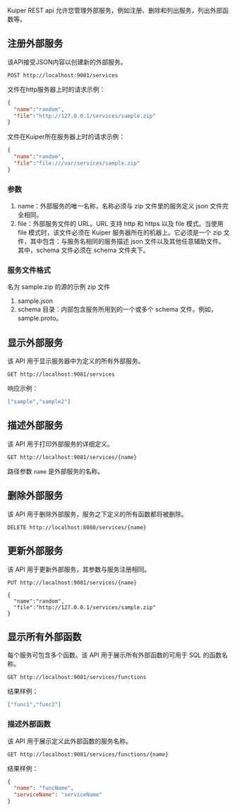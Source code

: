 Kuiper REST api 允许您管理外部服务，例如注册、删除和列出服务，列出外部函数等。

## 注册外部服务

该API接受JSON内容以创建新的外部服务。 

```shell
POST http://localhost:9081/services
```
文件在http服务器上时的请求示例：

```json
{
  "name":"random",
  "file":"http://127.0.0.1/services/sample.zip"
}
```

文件在Kuiper所在服务器上时的请求示例：
```json
{
  "name":"random",
  "file":"file:///var/services/sample.zip"
}
```

### 参数

1. name：外部服务的唯一名称，名称必须与 zip 文件里的服务定义 json 文件完全相同。
2. file：外部服务文件的 URL。URL 支持 http 和 https 以及 file 模式。当使用 file 模式时，该文件必须在 Kuiper 服务器所在的机器上。它必须是一个 zip 文件，其中包含：与服务名相同的服务描述 json 文件以及其他任意辅助文件。其中，schema 文件必须在 schema 文件夹下。

### 服务文件格式
名为 sample.zip 的源的示例 zip 文件
1. sample.json
2. schema 目录：内部包含服务所用到的一个或多个 schema 文件。例如，sample.proto。


## 显示外部服务

该 API 用于显示服务器中为定义的所有外部服务。

```shell
GET http://localhost:9081/services
```

响应示例：

```json
["sample","sample2"]
```

## 描述外部服务

该 API 用于打印外部服务的详细定义。

```shell
GET http://localhost:9081/services/{name}
```

路径参数 `name` 是外部服务的名称。

## 删除外部服务

该 API 用于删除外部服务，服务之下定义的所有函数都将被删除。

```shell
DELETE http://localhost:8080/services/{name}
```

## 更新外部服务

该 API 用于更新外部服务，其参数与服务注册相同。

```shell
PUT http://localhost:9081/services/{name}

{
  "name":"random",
  "file":"http://127.0.0.1/services/sample.zip"
}
```

## 显示所有外部函数

每个服务可包含多个函数。该 API 用于展示所有外部函数的可用于 SQL 的函数名称。

```shell
GET http://localhost:9081/services/functions
```

结果样例：

```json
["func1","func2"]
```

### 描述外部函数

该 API 用于展示定义此外部函数的服务名称。

```shell
GET http://localhost:9081/services/functions/{name}
```

结果样例：

```json
{
  "name": "funcName",
  "serviceName": "serviceName"
}
```